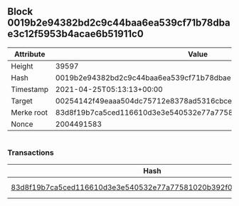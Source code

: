 ## Block 0019b2e94382bd2c9c44baa6ea539cf71b78dbae3c12f5953b4acae6b51911c0

Attribute | Value
--- | ---
Height | 39597
Hash | 0019b2e94382bd2c9c44baa6ea539cf71b78dbae3c12f5953b4acae6b51911c0
Timestamp | 2021-04-25T05:13:13+00:00
Target | 00254142f49eaaa504dc75712e8378ad5316cbcead634704b3734b6271167cc4
Merke root | 83d8f19b7ca5ced116610d3e3e540532e77a77581020b392f0fbd9bb93519e60
Nonce | 2004491583

```

```

### Transactions

Hash | Amount
--- | ---
[83d8f19b7ca5ced116610d3e3e540532e77a77581020b392f0fbd9bb93519e60](83d8f19b7ca5ced116610d3e3e540532e77a77581020b392f0fbd9bb93519e60.md) | 10.00000000 SKEPTI 
